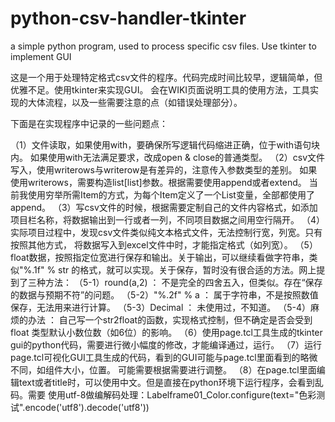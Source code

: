# python-csv-handler-tkinter
a simple python program, used to process specific csv files. Use tkinter to implement GUI

这是一个用于处理特定格式csv文件的程序。代码完成时间比较早，逻辑简单，但优雅不足。使用tkinter来实现GUI。 会在WIKI页面说明工具的使用方法，工具实现的大体流程，以及一些需要注意的点（如错误处理部分）。

下面是在实现程序中记录的一些问题点：

（1）文件读取，如果使用with，要确保所写逻辑代码缩进正确，位于with语句块内。
    如果使用with无法满足要求，改成open & close的普通类型。
（2）csv文件写入，使用writerows与writerow是有差异的，注意传入参数类型的差别。
     如果使用writerows，需要构造list[list]参数。根据需要使用append或者extend。
     当前我使用穷举所需Item的方式，为每个Item定义了一个List变量，全部都使用了append。
（3）写csv文件的时候，根据需要定制自己的文件内容格式，如添加项目栏名称，将数据输出到一行或者一列，不同项目数据之间用空行隔开。
（4）实际项目过程中，发现csv文件类似纯文本格式文件，无法控制行宽，列宽。只有按照其他方式，
    将数据写入到excel文件中时，才能指定格式（如列宽）。
（5）float数据，按照指定位宽进行保存和输出。关于输出，可以继续看做字符串，类似"%.1f" % str 
     的格式，就可以实现。关于保存，暂时没有很合适的方法。网上提到了三种方法：
	 （5-1）round(a,2) ： 不是完全的四舍五入，但类似。存在“保存的数据与预期不符”的问题。
	 （5-2）"%.2f" % a ： 属于字符串，不是按照数值保存，无法用来进行计算。
	 （5-3）Decimal    ： 未使用过，不知道。
	 （5-4）麻烦的办法 ： 自己写一个str2float的函数，实现格式控制，但不确定是否会受到float
	                      类型默认小数位数（如6位）的影响。
（6）使用page.tcl工具生成的tkinter gui的python代码，需要进行微小幅度的修改，才能编译通过，运行。
（7）运行page.tcl可视化GUI工具生成的代码，看到的GUI可能与page.tcl里面看到的略微不同，如组件大小，位置。
     可能需要根据需要进行调整。
（8）在page.tcl里面编辑text或者title时，可以使用中文。但是直接在python环境下运行程序，会看到乱码。需要
     使用utf-8做编解码处理：Labelframe01_Color.configure(text="色彩测试".encode('utf8').decode('utf8'))

